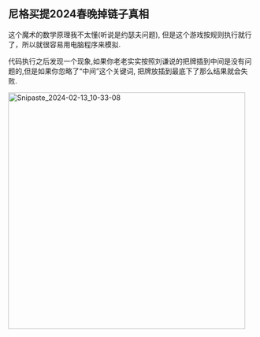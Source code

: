 尼格买提2024春晚掉链子真相
---

这个魔术的数学原理我不太懂(听说是约瑟夫问题), 但是这个游戏按规则执行就行了，所以就很容易用电脑程序来模拟.

代码执行之后发现一个现象,如果你老老实实按照刘谦说的把牌插到中间是没有问题的,但是如果你忽略了“中间”这个关键词, 把牌放插到最底下了那么结果就会失败.

<img width="481" alt="Snipaste_2024-02-13_10-33-08" src="https://github.com/guobinqiu/magic/assets/5800822/a6b35ff2-baf4-456f-bcbc-8223206dd446">
